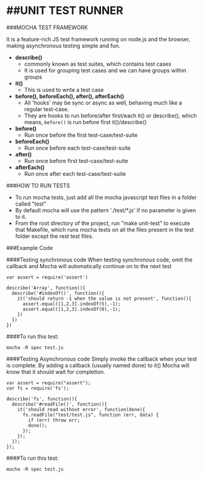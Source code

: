 ##UNIT TEST RUNNER
==================

###MOCHA TEST FRAMEWORK

  It is a feature-rich JS test framework running on node.js and the browser, making asynchronous testing simple and fun.

+ **describe()**
    * commonly known as test suites, which contains test cases
    * It is used for grouping test cases and we can have groups within groups
+ **it()**
    * This is used to write a test case
+ **before(), beforeEach(), after(), afterEach()**
    * All 'hooks' may be sync or async as well, behaving much like a regular test-case.
    * They are hooks to run before/after first/each it() or describe(), which means, `before()` is run before first it()/describe()
+ **before()**
    * Run once before the first test-case/test-suite
+ **beforeEach()**
    * Run once before each test-case/test-suite
+ **after()**
    * Run once before first test-case/test-suite
+ **afterEach()**
    * Run once after each test-case/test-suite

###HOW TO RUN TESTS

* To run mocha tests, just add all the mocha javascript test files in a folder called "test"
* By default mocha will use the pattern './test/*.js' if no parameter is given to it.
* From the root directory of the project, run "make unit-test" to execute that Makefile, which runs mocha tests on all the files present in the test folder except the rest test files.

###Example Code

####Testing synchronous code
When testing synchronous code, omit the callback and Mocha will automatically continue on to the next test
  
    var assert = require('assert')
    
    describe('Array', function(){
      describe('#indexOf()', function(){
        it('should return -1 when the value is not present', function(){
          assert.equal([1,2,3].indexOf(5),-1);
          assert.equal([1,2,3].indexOf(0),-1);
        })
      })
    })

####To run this test: 

    mocha -R spec test.js

####Testing Asynchronous code
Simply invoke the callback when your test is complete. By adding a callback (usually named done) to it() Mocha will know that it should wait for completion.

    var assert = require("assert");
    var fs = require('fs');  
    
    describe('fs', function(){
      describe('#readFile()', function(){
        it('should read without error', function(done){
          fs.readFile("test/test.js", function (err, data) {
            if (err) throw err;
            done();
          });
        });
      });
    });
    
####To run this test: 

    mocha -R spec test.js
